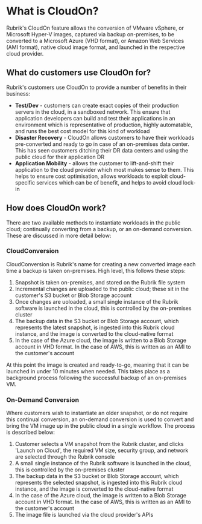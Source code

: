 # What is CloudOn?

Rubrik's CloudOn feature allows the conversion of VMware vSphere, or Microsoft Hyper-V images, captured via backup on-premises, to be converted to a Microsoft Azure (VHD format), or Amazon Web Services (AMI format), native cloud image format, and launched in the respective cloud provider.

## What do customers use CloudOn for?

Rubrik's customers use CloudOn to provide a number of benefits in their business:

* **Test/Dev** - customers can create exact copies of their production servers in the cloud, in a sandboxed network. This ensure that application developers can build and test their applications in an environment which is representative of production, highly automatable, and runs the best cost model for this kind of workload
* **Disaster Recovery** - CloudOn allows customers to have their workloads pre-converted and ready to go in case of an on-premises data center. This has seen customers ditching their DR data centers and using the public cloud for their application DR
* **Application Mobility** - allows the customer to lift-and-shift their application to the cloud provider which most makes sense to them. This helps to ensure cost optimisation, allows workloads to exploit cloud-specific services which can be of benefit, and helps to avoid cloud lock-in

## How does CloudOn work?

There are two available methods to instantiate workloads in the public cloud; continually converting from a backup, or an on-demand conversion. These are discussed in more detail below:

### CloudConversion

CloudConversion is Rubrik's name for creating a new converted image each time a backup is taken on-premises. High level, this follows these steps:

1. Snapshot is taken on-premises, and stored on the Rubrik file system
1. Incremental changes are uploaded to the public cloud; these sit in the customer's S3 bucket or Blob Storage account
1. Once changes are uoloaded, a small single instance of the Rubrik software is launched in the cloud, this is controlled by the on-premises cluster
1. The backup data in the S3 bucket or Blob Storage account, which represents the latest snapshot, is ingested into this Rubrik cloud instance, and the image is converted to the cloud-native format
1. In the case of the Azure cloud, the image is written to a Blob Storage account in VHD format. In the case of AWS, this is written as an AMI to the customer's account

At this point the image is created and ready-to-go, meaning that it can be launched in under 10 minutes when needed. This takes place as a background process following the successful backup of an on-premises VM.

### On-Demand Conversion

Where customers wish to instantiate an older snapshot, or do not require this continual conversion, an on-demand conversion is used to convert and bring the VM image up in the public cloud in a single workflow. The process is described below:

1. Customer selects a VM snapshot from the Rubrik cluster, and clicks 'Launch on Cloud', the required VM size, security group, and network are selected through the Rubrik console
1. A small single instance of the Rubrik software is launched in the cloud, this is controlled by the on-premises cluster
1. The backup data in the S3 bucket or Blob Storage account, which represents the selected snapshot, is ingested into this Rubrik cloud instance, and the image is converted to the cloud-native format
1. In the case of the Azure cloud, the image is written to a Blob Storage account in VHD format. In the case of AWS, this is written as an AMI to the customer's account
1. The image file is launched via the cloud provider's APIs